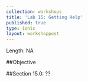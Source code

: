```yaml
---
collection: workshops
title: 'Lab 15: Getting Help'
published: true
type: ionic
layout: workshoppost
---
```


Length: NA

##Objective

<!-- START doctoc generated TOC please keep comment here to allow auto update -->
<!-- DON'T EDIT THIS SECTION, INSTEAD RE-RUN doctoc TO UPDATE -->

<!-- END doctoc generated TOC please keep comment here to allow auto update -->


##Section 15.0: ??